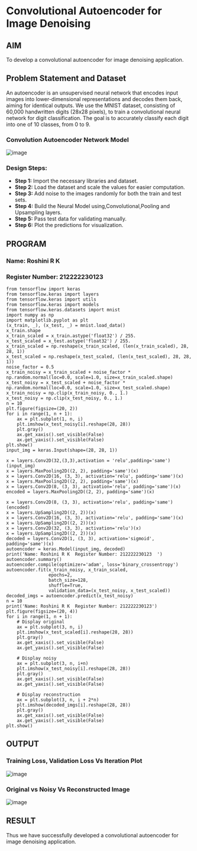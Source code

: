 # Convolutional Autoencoder for Image Denoising

## AIM

To develop a convolutional autoencoder for image denoising application.

## Problem Statement and Dataset
An autoencoder is an unsupervised neural network that encodes input images into lower-dimensional representations and decodes them back, aiming for identical outputs. We use the MNIST dataset, consisting of 60,000 handwritten digits (28x28 pixels), to train a convolutional neural network for digit classification. The goal is to accurately classify each digit into one of 10 classes, from 0 to 9.
### Convolution Autoencoder Network Model
![image](https://github.com/user-attachments/assets/3dc3405d-22eb-400e-9fc5-291a04d2f26c)
### Design Steps:
- **Step 1:** Import the necessary libraries and dataset.
- **Step 2:** Load the dataset and scale the values for easier computation.
- **Step 3:** Add noise to the images randomly for both the train and test sets.
- **Step 4:** Build the Neural Model using,Convolutional,Pooling and Upsampling layers.
- **Step 5:** Pass test data for validating manually.
- **Step 6:** Plot the predictions for visualization.

## PROGRAM
### Name: Roshini R K
### Register Number: 212222230123
```
from tensorflow import keras
from tensorflow.keras import layers
from tensorflow.keras import utils
from tensorflow.keras import models
from tensorflow.keras.datasets import mnist
import numpy as np
import matplotlib.pyplot as plt
(x_train, _), (x_test, _) = mnist.load_data()
x_train.shape
x_train_scaled = x_train.astype('float32') / 255.
x_test_scaled = x_test.astype('float32') / 255.
x_train_scaled = np.reshape(x_train_scaled, (len(x_train_scaled), 28, 28, 1))
x_test_scaled = np.reshape(x_test_scaled, (len(x_test_scaled), 28, 28, 1))
noise_factor = 0.5
x_train_noisy = x_train_scaled + noise_factor * np.random.normal(loc=0.0, scale=1.0, size=x_train_scaled.shape)
x_test_noisy = x_test_scaled + noise_factor * np.random.normal(loc=0.0, scale=1.0, size=x_test_scaled.shape)
x_train_noisy = np.clip(x_train_noisy, 0., 1.)
x_test_noisy = np.clip(x_test_noisy, 0., 1.)
n = 10
plt.figure(figsize=(20, 2))
for i in range(1, n + 1):
    ax = plt.subplot(1, n, i)
    plt.imshow(x_test_noisy[i].reshape(28, 28))
    plt.gray()
    ax.get_xaxis().set_visible(False)
    ax.get_yaxis().set_visible(False)
plt.show()
input_img = keras.Input(shape=(28, 28, 1))

x = layers.Conv2D(32,(3,3),activation = 'relu',padding='same')(input_img)
x = layers.MaxPooling2D((2, 2), padding='same')(x)
x = layers.Conv2D(16, (3, 3), activation='relu', padding='same')(x)
x = layers.MaxPooling2D((2, 2), padding='same')(x)
x = layers.Conv2D(8, (3, 3), activation='relu', padding='same')(x)
encoded = layers.MaxPooling2D((2, 2), padding='same')(x)

x = layers.Conv2D(8, (3, 3), activation='relu', padding='same')(encoded)
x = layers.UpSampling2D((2, 2))(x)
x = layers.Conv2D(16, (3, 3), activation='relu', padding='same')(x)
x = layers.UpSampling2D((2, 2))(x)
x = layers.Conv2D(32, (3, 3), activation='relu')(x)
x = layers.UpSampling2D((2, 2))(x)
decoded = layers.Conv2D(1, (3, 3), activation='sigmoid', padding='same')(x)
autoencoder = keras.Model(input_img, decoded)
print('Name: Roshini R K  Register Number: 212222230123  ')
autoencoder.summary()
autoencoder.compile(optimizer='adam', loss='binary_crossentropy')
autoencoder.fit(x_train_noisy, x_train_scaled,
                epochs=2,
                batch_size=128,
                shuffle=True,
                validation_data=(x_test_noisy, x_test_scaled))
decoded_imgs = autoencoder.predict(x_test_noisy)
n = 10
print('Name: Roshini R K  Register Number: 212222230123')
plt.figure(figsize=(20, 4))
for i in range(1, n + 1):
    # Display original
    ax = plt.subplot(3, n, i)
    plt.imshow(x_test_scaled[i].reshape(28, 28))
    plt.gray()
    ax.get_xaxis().set_visible(False)
    ax.get_yaxis().set_visible(False)

    # Display noisy
    ax = plt.subplot(3, n, i+n)
    plt.imshow(x_test_noisy[i].reshape(28, 28))
    plt.gray()
    ax.get_xaxis().set_visible(False)
    ax.get_yaxis().set_visible(False)

    # Display reconstruction
    ax = plt.subplot(3, n, i + 2*n)
    plt.imshow(decoded_imgs[i].reshape(28, 28))
    plt.gray()
    ax.get_xaxis().set_visible(False)
    ax.get_yaxis().set_visible(False)
plt.show()
```

## OUTPUT

### Training Loss, Validation Loss Vs Iteration Plot
![image](https://github.com/user-attachments/assets/1b823a17-06b3-43bc-af43-ec85fcf51bb7)



### Original vs Noisy Vs Reconstructed Image

![image](https://github.com/user-attachments/assets/75be35cc-1f26-412a-a45a-b8da9a3a5962)



## RESULT
Thus we have successfully developed a convolutional autoencoder for image denoising application.
